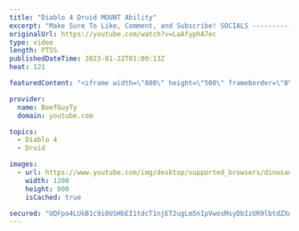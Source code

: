 ```yaml
---
title: "Diablo 4 Druid MOUNT Ability"
excerpt: "Make Sure To Like, Comment, and Subscribe! SOCIALS ---------------------------------------------- Join Our ..."
originalUrl: https://youtube.com/watch?v=LaAfyphA7ec
type: video
length: PT5S
publishedDateTime: 2023-01-22T01:00:13Z
heat: 121

featuredContent: "<iframe width=\"800\" height=\"500\" frameborder=\"0\" src=\"https://www.youtube.com/embed/LaAfyphA7ec\" allow=\"accelerometer; autoplay; encrypted-media; gyroscope; picture-in-picture\" allowfullscreen></iframe>"

provider:
  name: BeefGuyTy
  domain: youtube.com

topics:
  - Diablo 4
  - Druid

images:
  - url: https://www.youtube.com/img/desktop/supported_browsers/dinosaur.png
    width: 1200
    height: 800
    isCached: true

secured: "UQFpo4LUkB1c9i0USHbEI1tdcT1njET2ugLm5nIpVwosMsyDbIzUR9lbtdZXo4LdEUtzinqvmBHxVlabLjz+r11zYwpMHLAnk1Rmth8gTusGxUxJJBmCMyfNOSck0/Ctvmn2rgdLkf0kOn4rIQpoC8K2j3WKj1vITOCokzpVppb9s8EOMamlbMJoHWpuMdFP0T0KFJkoPILjx5ShiKS1NtNNUKTrJP4B742QOCdMcUnJfqVIp51OgFo9Ykmpu9lAZYQ5BLhKzWLKwT877a/wJ0Bbbe992d8L87+mFR8+rbBKqT/20QquIYy0WcSFaOZTzLPVdu3BRZu8t59iIarVHyCrzsMyWwhVlB1BteIRI4lqzGBemkGCQ+Cc5T0YZPEF/EPuKDpXPCPNvllbS8EWTw==;KLzNCzUU3f6+Jje/Fox2uw=="
---
```


